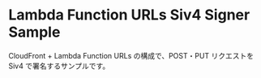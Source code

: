 # Lambda Function URLs Siv4 Signer Sample

CloudFront + Lambda Function URLs の構成で、POST・PUT リクエストを Siv4 で署名するサンプルです。
